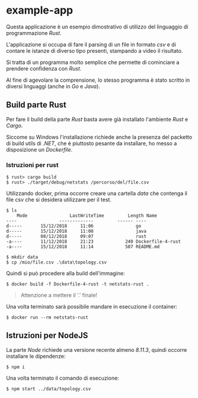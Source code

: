 # example-app

Questa applicazione è un esempio dimostrativo di utilizzo del linguaggio di programmazione _Rust_.

L'applicazione si occupa di fare il parsing di un file in formato _csv_ e di contare le istanze di diverso tipo presenti, stampando a video il risultato.

Si tratta di un programma molto semplice che permette di cominciare a prendere confidenza con _Rust_.

Al fine di agevolare la comprensione, lo stesso programma è stato scritto in diversi linguaggi (anche in _Go_ e _Java_).

## Build parte Rust

Per fare il build della parte _Rust_ basta avere già installato l'ambiente _Rust_ e _Cargo_.

Siccome su Windows l'installazione richiede anche la presenza del packetto di build utils di _.NET_, che è piuttosto pesante da installare, ho messo a disposizione un _Dockerfile_.

### Istruzioni per rust

    $ rust> cargo build
    $ rust> ./target/debug/netstats /percorso/del/file.csv

Utilizzando docker, prima occorre creare una cartella _data_ che contenga il file csv che si desidera utilizzare per il test.

    $ ls
        Mode                LastWriteTime         Length Name
    ----                -------------         ------ ----
    d-----       15/12/2018     11:06                go
    d-----       15/12/2018     11:08                java
    d-----       08/12/2018     09:07                rust
    -a----       11/12/2018     21:23            240 Dockerfile-4-rust
    -a----       15/12/2018     11:14            507 README.md

    $ mkdir data
    $ cp /mio/file.csv .\data\topology.csv

Quindi si può procedere alla build dell'immagine:

    $ docker build -f Dockerfile-4-rust -t netstats-rust .

> Attenzione a mettere il '.' finale!

Una volta terminato sarà possibile mandare in esecuzione il container:

    $ docker run --rm netstats-rust

## Istruzioni per NodeJS

La parte _Node_ richiede una versione recente almeno _8.11.3_, quindi occorre installare le dipendenze:

    $ npm i

Una volta terminato il comando di esecuzione:

    $ npm start ../data/topology.csv

